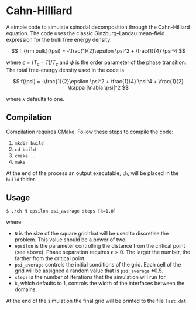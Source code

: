 # Cahn-Hilliard

A simple code to simulate spinodal decomposition through the Cahn-Hilliard equation. The code uses the classic Ginzburg–Landau mean-field expression for the bulk free energy density:

$$
f_{\rm bulk}(\psi) = -\frac{1}{2}\epsilon \psi^2 + \frac{1}{4} \psi^4
$$

where $\epsilon = (T_c - T) / T_c$ and $\psi$ is the order parameter of the phase transition. The total free-energy density used in the code is

$$
f(\psi) = -\frac{1}{2}\epsilon \psi^2 + \frac{1}{4} \psi^4 + \frac{1}{2} \kappa |\nabla \psi|^2
$$

where $\kappa$ defaults to one.

## Compilation

Compilation requires CMake. Follow these steps to compile the code:

1. `mkdir build`
2. `cd build`
3. `cmake ..`
4. `make`

At the end of the process an output executable, `ch`, will be placed in the `build` folder.

## Usage

```
$ ./ch N epsilon psi_average steps [k=1.0]
```

where

* `N` is the size of the square grid that will be used to discretise the problem. This value should be a power of two.
* `epsilon` is the parameter controlling the distance from the critical point (see above). Phase separation requires $\epsilon > 0$. The larger the number, the farther from the critical point.
* `psi_average` controls the initial conditions of the grid. Each cell of the grid will be assigned a random value that is `psi_average` $\pm 0.5$.
* `steps` is the number of iterations that the simulation will run for.
* `k`, which defaults to 1, controls the width of the interfaces between the domains.

At the end of the simulation the final grid will be printed to the file `last.dat`.
